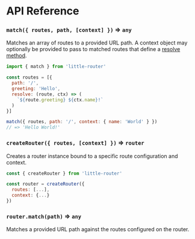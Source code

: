 # API Reference

### `match({ routes, path, [context] })` => `any`
Matches an array of routes to a provided URL path. A context object may optionally be provided to pass to matched routes that define a [resolve method](overview.md#route-resolution).
```javascript
import { match } from 'little-router'

const routes = [{
  path: '/',
  greeting: 'Hello',
  resolve: (route, ctx) => (
    `${route.greeting} ${ctx.name}!`
  )
}]

match({ routes, path: '/', context: { name: 'World' } })
// => 'Hello World!'
```

### `createRouter({ routes, [context] })` => `router`
Creates a router instance bound to a specific route configuration and context.
```javascript
const { createRouter } from 'little-router'

const router = createRouter({
  routes: [...],
  context: {...}
})
```

### `router.match(path)` => `any`
Matches a provided URL path against the routes configured on the router.
